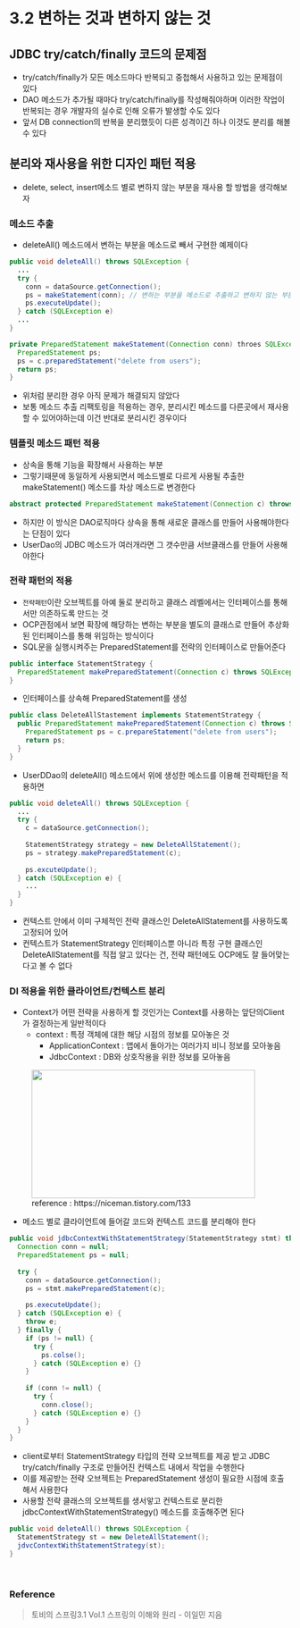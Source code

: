 # 3.2 변하는 것과 변하지 않는 것
## JDBC try/catch/finally 코드의 문제점
* try/catch/finally가 모든 메소드마다 반복되고 중첩해서 사용하고 있는 문제점이 있다
* DAO 메소드가 추가될 때마다 try/catch/finally를 작성해줘야하며 이러한 작업이 반복되는 경우 개발자의 실수로 인해 오류가 발생할 수도 있다
* 앞서 DB connection의 반복을 분리했듯이 다른 성격이긴 하나 이것도 분리를 해볼 수 있다

## 분리와 재사용을 위한 디자인 패턴 적용
* delete, select, insert메소드 별로 변하지 않는 부분을 재사용 할 방법을 생각해보자

### 메소드 추출
* deleteAll() 메소드에서 변하는 부분을 메소드로 빼서 구현한 예제이다
```java
public void deleteAll() throws SQLException {
  ...
  try {
    conn = dataSource.getConnection();
    ps = makeStatement(conn); // 변하는 부분을 메소드로 추출하고 변하지 않는 부분에서 호출하도록 변경
    ps.executeUpdate();
  } catch (SQLException e) 
  ...
}

private PreparedStatement makeStatement(Connection conn) throes SQLException {
  PreparedStatement ps;
  ps = c.preparedStatement("delete from users");
  return ps;
}
```

* 위처럼 분리한 경우 아직 문제가 해결되지 않았다
* 보통 메소드 추출 리팩토링을 적용하는 경우, 분리시킨 메소드를 다른곳에서 재사용 할 수 있어야하는데 이건 반대로 분리시킨 경우이다

### 템플릿 메소드 패턴 적용
* 상속을 통해 기능을 확장해서 사용하는 부분
* 그렇기때문에 동일하게 사용되면서 메소드별로 다르게 사용될 추출한 makeStatement() 메소드를 차상 메소드로 변경한다

```java
abstract protected PreparedStatement makeStatement(Connection c) throws SQLException;
```

* 하지만 이 방식은 DAO로직마다 상속을 통해 새로운 클래스를 만들어 사용해야한다는 단점이 있다
* UserDao의 JDBC 메소드가 여러개라면 그 갯수만큼 서브클래스를 만들어 사용해야한다


### 전략 패턴의 적용
* `전략패턴`이란 오브젝트를 아예 둘로 분리하고 클래스 레벨에서는 인터페이스를 통해서만 의존하도록 만드는 것
* OCP관점에서 보면 확장에 해당하는 변하는 부분을 별도의 클래스로 만들어 추상화된 인터페이스를 통해 위임하는 방식이다
* SQL문을 실행시켜주는 PreparedStatement를 전략의 인터페이스로 만들어준다

```java
public interface StatementStrategy {
  PreparedStatement makePreparedStatement(Connection c) throws SQLException;
}
```

* 인터페이스를 상속해 PreparedStatement를 생성

```java
public class DeleteAllStastement implements StatementStrategy {
  public PreparedStatement makePreparedStatement(Connection c) throws SQLException {
    PreparedStatement ps = c.prepareStatement("delete from users");
    return ps;
  }
}
```

* UserDDao의 deleteAll() 메소드에서 위에 생성한 메소드를 이용해 전략패턴을 적용하면

```java
public void deleteAll() throws SQLException {
  ...
  try {
    c = dataSource.getConnection();
    
    StatementStrategy strategy = new DeleteAllStatement();
    ps = strategy.makePreparedStatement(c);
    
    ps.excuteUpdate();
  } catch (SQLException e) {
    ...
  }
}
```

* 컨텍스트 안에서 이미 구체적인 전략 클래스인 DeleteAllStatement를 사용하도록 고정되어 있어
* 컨텍스트가 StatementStrategy 인터페이스뿐 아니라 특정 구현 클래스인 DeleteAllStatement를 직접 알고 있다는 건, 전략 패턴에도 OCP에도 잘 들어맞는다고 볼 수 없다


### DI 적용을 위한 클라이언트/컨텍스트 분리
* Context가 어떤 전략을 사용하게 할 것인가는 Context를 사용하는 앞단의Client가 결정하는게 일반적이다
  * context : 특정 객체에 대한 해당 시점의 정보를 모아놓은 것
    * ApplicationContext : 앱에서 돌아가는 여러가지 비니 정보를 모아놓음
    * JdbcContext : DB와 상호작용을 위한 정보를 모아놓음
<figure><img src="https://user-images.githubusercontent.com/62369538/147825608-5d3a054b-85aa-4d23-9c21-ab7f2f02f5b0.png" width="400" height="230"/><figurecaption>reference : https://niceman.tistory.com/133</figurecaption></figure>

* 메소드 별로 클라이언트에 들어갈 코드와 컨텍스트 코드를 분리해야 한다

```java
public void jdbcContextWithStatementStrategy(StatementStrategy stmt) throws SQLException {
  Connection conn = null;
  PreparedStatement ps = null;
  
  try {
    conn = dataSource.getConnection();
    ps = stmt.makePreparedStatement(c);
    
    ps.executeUpdate();
  } catch (SQLException e) {
    throw e;
  } finally {
    if (ps != null) {
      try {
        ps.colse();
      } catch (SQLException e) {}
    }
    
    if (conn != null) {
      try {
        conn.close();
      } catch (SQLException e) {}
    }
  }
}
```

* client로부터 StatementStrategy 타입의 전략 오브젝트를 제공 받고 JDBC try/catch/finally 구조로 만들어진 컨텍스트 내에서 작업을 수행한다
* 이를 제공받는 전략 오브젝트는 PreparedStatement 생성이 필요한 시점에 호출해서 사용한다
* 사용할 전략 클래스의 오브젝트를 생서앟고 컨텍스트로 분리한 jdbcContextWithStatementStrategy() 메소드를 호출해주면 된다

```java
public void deleteAll() throws SQLException {
  StatementStrategy st = new DeleteAllStatement();
  jdvcContextWithStatementStrategy(st);
}
```

</br>

### Reference
> 토비의 스프링3.1 Vol.1 스프링의 이해와 원리 - 이일민 지음
